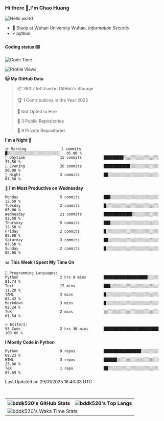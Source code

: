### Hi there 👋,I'm Chao Huang


<img src="https://raw.githubusercontent.com/sagar-viradiya/sagar-viradiya/master/resources/banner.png" alt="Hello world">


<br/>


- 🍻  Study at Wuhan University Wuhan, _Information Security_
- ⚡  python



#### Coding status  ⌨️

<!--START_SECTION:waka-->
![Code Time](http://img.shields.io/badge/Code%20Time-634%20hrs%205%20mins-blue)

![Profile Views](http://img.shields.io/badge/Profile%20Views-0-blue)

**🐱 My GitHub Data** 

> 📦 380.7 kB Used in GitHub's Storage 
 > 
> 🏆 1 Contributions in the Year 2025
 > 
> 🚫 Not Opted to Hire
 > 
> 📜 3 Public Repositories 
 > 
> 🔑 9 Private Repositories 
 > 
**I'm a Night 🦉** 

```text
🌞 Morning                2 commits           █░░░░░░░░░░░░░░░░░░░░░░░░   05.00 % 
🌆 Daytime                15 commits          █████████░░░░░░░░░░░░░░░░   37.50 % 
🌃 Evening                20 commits          ████████████░░░░░░░░░░░░░   50.00 % 
🌙 Night                  3 commits           ██░░░░░░░░░░░░░░░░░░░░░░░   07.50 % 
```
📅 **I'm Most Productive on Wednesday** 

```text
Monday                   5 commits           ███░░░░░░░░░░░░░░░░░░░░░░   12.50 % 
Tuesday                  2 commits           █░░░░░░░░░░░░░░░░░░░░░░░░   05.00 % 
Wednesday                21 commits          █████████████░░░░░░░░░░░░   52.50 % 
Thursday                 5 commits           ███░░░░░░░░░░░░░░░░░░░░░░   12.50 % 
Friday                   2 commits           █░░░░░░░░░░░░░░░░░░░░░░░░   05.00 % 
Saturday                 3 commits           ██░░░░░░░░░░░░░░░░░░░░░░░   07.50 % 
Sunday                   2 commits           █░░░░░░░░░░░░░░░░░░░░░░░░   05.00 % 
```


📊 **This Week I Spent My Time On** 

```text
💬 Programming Languages: 
Python                   2 hrs 8 mins        ████████████████████░░░░░   81.74 % 
Text                     17 mins             ███░░░░░░░░░░░░░░░░░░░░░░   11.20 % 
YAML                     3 mins              █░░░░░░░░░░░░░░░░░░░░░░░░   02.42 % 
Markdown                 3 mins              █░░░░░░░░░░░░░░░░░░░░░░░░   02.24 % 
TeX                      2 mins              ░░░░░░░░░░░░░░░░░░░░░░░░░   01.54 % 

🔥 Editors: 
VS Code                  2 hrs 36 mins       █████████████████████████   100.00 % 
```

**I Mostly Code in Python** 

```text
Python                   9 repos             █████████████████░░░░░░░░   69.23 % 
HTML                     3 repos             ██████░░░░░░░░░░░░░░░░░░░   23.08 % 
TeX                      1 repo              ██░░░░░░░░░░░░░░░░░░░░░░░   07.69 % 
```




 Last Updated on 29/01/2025 18:40:33 UTC
<!--END_SECTION:waka-->

<br/>

<table>
  <tr>
    <th>
      <img alt="bddk520's GitHub Stats" src="https://github-readme-stats-git-masterrstaa-rickstaa.vercel.app/api?username=bddk520&show_icons=true&theme=transparent&hide_border=true" align="center" />
    </th>
    <th>
      <img alt="bddk520's Top Langs" src="https://github-readme-stats-git-masterrstaa-rickstaa.vercel.app/api/top-langs/?username=bddk520&layout=compact&theme=transparent&hide_border=true&langs_count=10&hide=CMake" align="center" /> 
    </th>
  </tr>
  <tr>
    <td colspan=2>
      <img alt="bddk520's Waka Time Stats" src="https://github-readme-stats.vercel.app/api/wakatime?username=bddk&hide_border=true&layout=compact&theme=transparent&custom_title=WorkTimeThisWeek&range=last_7_days" align="center"/>
    </td>
  </tr>
</table>
